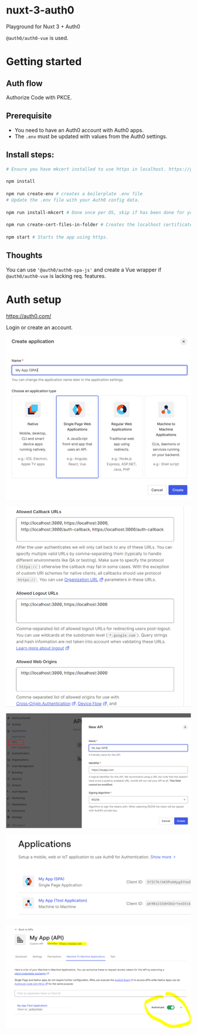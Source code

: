 # nuxt-3-auth0
Playground for Nuxt 3 + Auth0

`@auth0/auth0-vue` is used.

# Getting started

## Auth flow

Authorize Code with PKCE.

## Prerequisite

- You need to have an Auth0 account with Auth0 apps.
- The `.env` must be updated with values from the Auth0 settings.

## Install steps:

```bash
# Ensure you have mkcert installed to use https in localhost. https://github.com/FiloSottile/mkcert

npm install

npm run create-env # creates a boilerplate .env file
# Update the .env file with your Auth0 config data.

npm run install-mkcert # Done once per OS, skip if has been done for your OS.

npm run create-cert-files-in-folder # Creates the localhost certificates.

npm start # Starts the app using https.
```

## Thoughts

You can use `'@auth0/auth0-spa-js'` and create a Vue wrapper if `@auth0/auth0-vue` is lacking req. features.

# Auth setup

https://auth0.com/

Login or create an account.

![Create a new SPA application](./wiki/images/create-app-spa.png)

![url-setup-spa](./wiki/images/url-setup-spa.png)

![new-api.png](./wiki/images/new-api.png)

![applications-updated](./wiki/images/applications-updated.png)

![my-app-authorized](./wiki/images/my-app-authorized.png)
